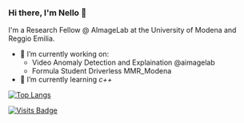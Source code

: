 ### Hi there, I'm Nello 👋

I'm a Research Fellow @ AImageLab at the University of Modena and Reggio Emilia.

- 🔭 I’m currently working on:
  - Video Anomaly Detection and Explaination @aimagelab
  - Formula Student Driverless MMR_Modena
- 🌱 I’m currently learning *c++*

[![Top Langs](https://github-readme-stats.vercel.app/api/top-langs/?username=apanariello4&layout=compact)](https://github.com/anuraghazra/github-readme-stats)

[![Visits Badge](https://badges.pufler.dev/visits/apanariello4/apanariello4)](https://github.com/apanariello4/)

<!--
**apanariello4/apanariello4** is a ✨ _special_ ✨ repository because its `README.md` (this file) appears on your GitHub profile.

Here are some ideas to get you started:

- 🔭 I’m currently working on ...
- 🌱 I’m currently learning ...
- 👯 I’m looking to collaborate on ...
- 🤔 I’m looking for help with ...
- 💬 Ask me about ...
- 📫 How to reach me: ...
- 😄 Pronouns: ...
- ⚡ Fun fact: ...
-->
